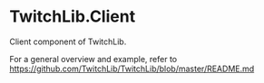 # TwitchLib.Client
Client component of TwitchLib.

For a general overview and example, refer to https://github.com/TwitchLib/TwitchLib/blob/master/README.md

